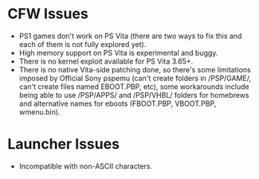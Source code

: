 # CFW Issues
- PS1 games don't work on PS Vita (there are two ways to fix this and each of them is not fully explored yet).
- High memory support on PS Vita is experimental and buggy.
- There is no kernel exploit available for PS Vita 3.65+.
- There is no native Vita-side patching done, so there's some limitations imposed by Official Sony pspemu (can't create folders in /PSP/GAME/, can't create files named EBOOT.PBP, etc), some workarounds include being able to use /PSP/APPS/ and /PSP/VHBL/ folders for homebrews and alternative names for eboots (FBOOT.PBP, VBOOT.PBP, wmenu.bin).

# Launcher Issues
- Incompatible with non-ASCII characters.

